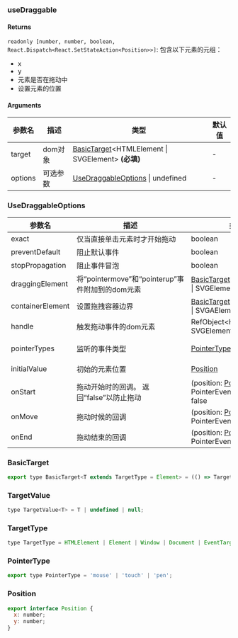 ### useDraggable

#### Returns
`readonly [number, number, boolean, React.Dispatch<React.SetStateAction<Position>>]`: 包含以下元素的元组：
- x
- y
- 元素是否在拖动中
- 设置元素的位置

#### Arguments
|参数名|描述|类型|默认值|
|---|---|---|---|
|target|dom对象|[BasicTarget](#basictarget)&lt;HTMLElement \| SVGElement&gt;  **(必填)**|-|
|options|可选参数|[UseDraggableOptions](#usedraggableoptions) \| undefined |-|

### UseDraggableOptions

|参数名|描述|类型|默认值|
|---|---|---|---|
|exact|仅当直接单击元素时才开始拖动|boolean |`false`|
|preventDefault|阻止默认事件|boolean |`false`|
|stopPropagation|阻止事件冒泡|boolean |`false`|
|draggingElement|将“pointermove”和“pointerup”事件附加到的dom元素|[BasicTarget](#basictarget)&lt;HTMLElement \| SVGElement&gt; |`window`|
|containerElement|设置拖拽容器边界|[BasicTarget](#basictarget)&lt;HTMLElement \| SVGAElement&gt; |`undefined`|
|handle|触发拖动事件的dom元素|RefObject&lt;HTMLElement \| SVGElement&gt; |`target`|
|pointerTypes|监听的事件类型|[PointerType](#pointertype)[] |`['mouse', 'touch', 'pen']`|
|initialValue|初始的元素位置|[Position](#position) |`{ x: 0, y: 0 }`|
|onStart|拖动开始时的回调。 返回“false”以防止拖动|(position: [Position](#position), event: PointerEvent) => void \| false |`-`|
|onMove|拖动时候的回调|(position: [Position](#position), event: PointerEvent) => void |`-`|
|onEnd|拖动结束的回调|(position: [Position](#position), event: PointerEvent) => void |`-`|

### BasicTarget

```js
export type BasicTarget<T extends TargetType = Element> = (() => TargetValue<T>) | TargetValue<T> | MutableRefObject<TargetValue<T>>;
```

### TargetValue

```js
type TargetValue<T> = T | undefined | null;
```

### TargetType

```js
type TargetType = HTMLElement | Element | Window | Document | EventTarget;
```

### PointerType

```js
export type PointerType = 'mouse' | 'touch' | 'pen';
```

### Position

```js
export interface Position {
  x: number;
  y: number;
}
```
